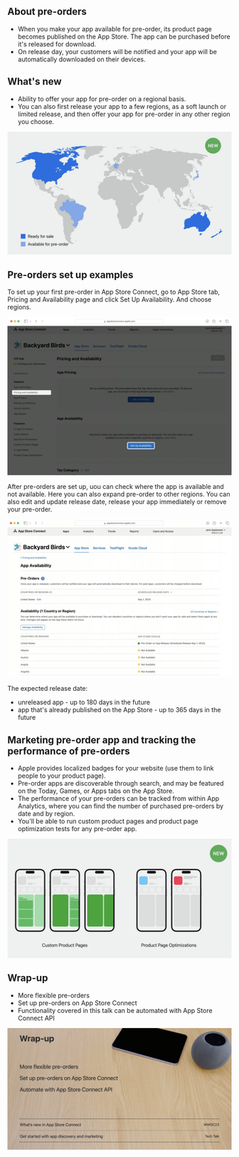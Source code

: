 ## About pre-orders

- When you make your app available for pre-order, its product page becomes published on the App Store. The app can be purchased before it's released for download.
- On release day, your customers will be notified and your app will be automatically downloaded on their devices.

## What's new

- Ability to offer your app for pre-order on a regional basis.
- You can also first release your app to a few regions, as a soft launch or limited release, and then offer your app for pre-order in any other region you choose.

![Map with an example of regional pre-orders][map]

[map]: ../../../images/notes/wwdc23/10015/map.jpg

## Pre-orders set up examples

To set up your first pre-order in App Store Connect, go to App Store tab, Pricing and Availability page and click Set Up Availability. And choose regions.

![App Store Connect with Set Up Availability button][setup-availability]

[setup-availability]: ../../../images/notes/wwdc23/10015/setup-availability.jpg

After pre-orders are set up, uou can check where the app is available and not available. Here you can also expand pre-order to other regions. You can also edit and update release date, release your app immediately or remove your pre-order.

![App Store Status list and option to manage availability][setup-manage]

[setup-manage]: ../../../images/notes/wwdc23/10015/setup-manage.jpg

The expected release date:
- unreleased app - up to 180 days in the future
- app that's already published on the App Store - up to 365 days in the future

## Marketing pre-order app and tracking the performance of pre-orders

- Apple provides localized badges for your website (use them to link people to your product page).
- Pre-order apps are discoverable through search, and may be featured on the Today, Games, or Apps tabs on the App Store.
- The performance of your pre-orders can be tracked from within App Analytics, where you can find the number of purchased pre-orders by date and by region.
- You'll be able to run custom product pages and product page optimization tests for any pre-order app.

![Optimization tests][optimization_tests]

[optimization_tests]: ../../../images/notes/wwdc23/10015/optimization_tests.jpg

## Wrap-up

- More flexible pre-orders
- Set up pre-orders on App Store Connect
- Functionality covered in this talk can be automated with App Store Connect API

![Wrap-up][wrap-up]

[wrap-up]: ../../../images/notes/wwdc23/10015/wrap-up.jpg
